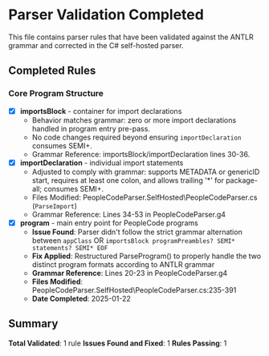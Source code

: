# Parser Validation Completed

This file contains parser rules that have been validated against the ANTLR grammar and corrected in the C# self-hosted parser.

## Completed Rules

### Core Program Structure
- [x] **importsBlock** - container for import declarations
  - Behavior matches grammar: zero or more import declarations handled in program entry pre-pass.
  - No code changes required beyond ensuring `importDeclaration` consumes SEMI+.
  - Grammar Reference: importsBlock/importDeclaration lines 30-36.
- [x] **importDeclaration** - individual import statements
  - Adjusted to comply with grammar: supports METADATA or genericID start, requires at least one colon, and allows trailing '*' for package-all; consumes SEMI+.
  - Files Modified: PeopleCodeParser.SelfHosted\PeopleCodeParser.cs (`ParseImport`)
  - Grammar Reference: Lines 34-53 in PeopleCodeParser.g4
- [x] **program** - main entry point for PeopleCode programs
  - **Issue Found**: Parser didn't follow the strict grammar alternation between `appClass` OR `importsBlock programPreambles? SEMI* statements? SEMI* EOF`
  - **Fix Applied**: Restructured ParseProgram() to properly handle the two distinct program formats according to ANTLR grammar
  - **Grammar Reference**: Lines 20-23 in PeopleCodeParser.g4
  - **Files Modified**: PeopleCodeParser.SelfHosted\PeopleCodeParser.cs:235-391
  - **Date Completed**: 2025-01-22

## Summary

**Total Validated**: 1 rule
**Issues Found and Fixed**: 1
**Rules Passing**: 1